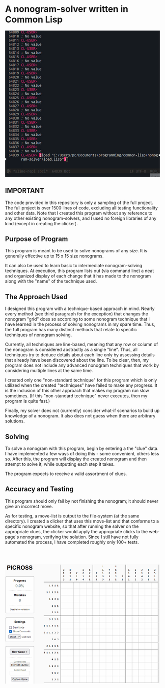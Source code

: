 # A nonogram-solver written in Common Lisp

![Sample run of program](./gifs/nonogram-solver-sample-run.gif)

## IMPORTANT

The code provided in this repository is only a sampling of the full project. The full project is over 1500 lines of code, excluding all testing functionality and other data. Note that I created this program without any reference to any other existing nonogram-solvers, and I used no foreign libraries of any kind (except in creating the clicker).

## Purpose of Program

This program is meant to be used to solve nonograms of any size. It is generally effective up to 15 x 15 size nonograms.

It can also be used to learn basic to intermediate nonogram-solving techniques. At execution, this program lists out (via command line) a neat and organized display of each change that it has made to the nonogram along with the "name" of the technique used.

## The Approach Used

I designed this program with a technique-based approach in mind. Nearly every method (see third paragraph for the exception) that changes the nonogram "grid" does so according to some nonogram technique that I have learned in the process of solving nonograms in my spare time. Thus, the full program has many distinct methods that relate to specific techniques of nonogram solving.

Currently, all techniques are line-based, meaning that any row or column of the nonogram is considered abstractly as a single "line". Thus, all techniques try to deduce details about each line only by assessing details that already have been discovered about the line. To be clear, then, my program does not include any advanced nonogram techniques that work by considering multiple lines at the same time.

I created only one "non-standard technique" for this program which is only utilized when the created "techniques" have failed to make any progress. It is the inclusion of this other approach that makes my program run slow sometimes. (If this "non-standard technique" never executes, then my program is quite fast.)

Finally, my solver does not (currently) consider what-if scenarios to build up knowledge of a nonogram. It also does not guess when there are arbitrary solutions.

## Solving

To solve a nonogram with this program, begin by entering a the "clue" data. I have implemented a few ways of doing this - some convenient, others less so. After this, the program will display the created nonogram and then attempt to solve it, while outputting each step it takes.

The program expects to receive a valid assortment of clues.

## Accuracy and Testing

This program should only fail by not finishing the nonogram; it should never give an incorrect move.

As for testing, a move-list is output to the file-system (at the same directory). I created a clicker that uses this move-list and that conforms to a specific nonogram website, so that after running the solver on the appropriate clues, the clicker would apply the appropriate clicks to the web-page's nonogram, verifying the solution. Since I still have not fully automated the process, I have completed roughly only 100+ tests.

<br>
<br>

![Sample clicker test-run](./gifs/nonogram-solver-sample-test.gif)
